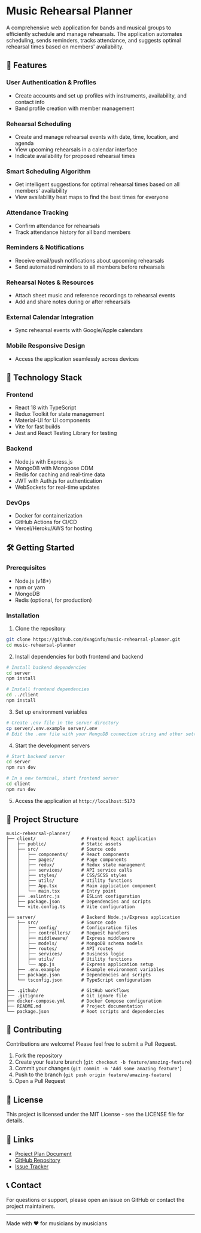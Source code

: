 # Music Rehearsal Planner

A comprehensive web application for bands and musical groups to efficiently schedule and manage rehearsals. The application automates scheduling, sends reminders, tracks attendance, and suggests optimal rehearsal times based on members' availability.

## 🎵 Features

### User Authentication & Profiles
- Create accounts and set up profiles with instruments, availability, and contact info
- Band profile creation with member management

### Rehearsal Scheduling
- Create and manage rehearsal events with date, time, location, and agenda
- View upcoming rehearsals in a calendar interface
- Indicate availability for proposed rehearsal times

### Smart Scheduling Algorithm
- Get intelligent suggestions for optimal rehearsal times based on all members' availability
- View availability heat maps to find the best times for everyone

### Attendance Tracking
- Confirm attendance for rehearsals
- Track attendance history for all band members

### Reminders & Notifications
- Receive email/push notifications about upcoming rehearsals
- Send automated reminders to all members before rehearsals

### Rehearsal Notes & Resources
- Attach sheet music and reference recordings to rehearsal events
- Add and share notes during or after rehearsals

### External Calendar Integration
- Sync rehearsal events with Google/Apple calendars

### Mobile Responsive Design
- Access the application seamlessly across devices

## 🚀 Technology Stack

### Frontend
- React 18 with TypeScript
- Redux Toolkit for state management
- Material-UI for UI components
- Vite for fast builds
- Jest and React Testing Library for testing

### Backend
- Node.js with Express.js
- MongoDB with Mongoose ODM
- Redis for caching and real-time data
- JWT with Auth.js for authentication
- WebSockets for real-time updates

### DevOps
- Docker for containerization
- GitHub Actions for CI/CD
- Vercel/Heroku/AWS for hosting

## 🛠️ Getting Started

### Prerequisites
- Node.js (v18+)
- npm or yarn
- MongoDB
- Redis (optional, for production)

### Installation

1. Clone the repository
```bash
git clone https://github.com/dxaginfo/music-rehearsal-planner.git
cd music-rehearsal-planner
```

2. Install dependencies for both frontend and backend
```bash
# Install backend dependencies
cd server
npm install

# Install frontend dependencies
cd ../client
npm install
```

3. Set up environment variables
```bash
# Create .env file in the server directory
cp server/.env.example server/.env
# Edit the .env file with your MongoDB connection string and other settings
```

4. Start the development servers
```bash
# Start backend server
cd server
npm run dev

# In a new terminal, start frontend server
cd client
npm run dev
```

5. Access the application at `http://localhost:5173`

## 📝 Project Structure

```
music-rehearsal-planner/
├── client/                 # Frontend React application
│   ├── public/             # Static assets
│   ├── src/                # Source code
│   │   ├── components/     # React components
│   │   ├── pages/          # Page components
│   │   ├── redux/          # Redux state management
│   │   ├── services/       # API service calls
│   │   ├── styles/         # CSS/SCSS styles
│   │   ├── utils/          # Utility functions
│   │   ├── App.tsx         # Main application component
│   │   └── main.tsx        # Entry point
│   ├── .eslintrc.js        # ESLint configuration
│   ├── package.json        # Dependencies and scripts
│   └── vite.config.ts      # Vite configuration
│
├── server/                 # Backend Node.js/Express application
│   ├── src/                # Source code
│   │   ├── config/         # Configuration files
│   │   ├── controllers/    # Request handlers
│   │   ├── middleware/     # Express middleware
│   │   ├── models/         # MongoDB schema models
│   │   ├── routes/         # API routes
│   │   ├── services/       # Business logic
│   │   ├── utils/          # Utility functions
│   │   └── app.js          # Express application setup
│   ├── .env.example        # Example environment variables
│   ├── package.json        # Dependencies and scripts
│   └── tsconfig.json       # TypeScript configuration
│
├── .github/                # GitHub workflows
├── .gitignore              # Git ignore file
├── docker-compose.yml      # Docker Compose configuration
├── README.md               # Project documentation
└── package.json            # Root scripts and dependencies
```

## 🌟 Contributing

Contributions are welcome! Please feel free to submit a Pull Request.

1. Fork the repository
2. Create your feature branch (`git checkout -b feature/amazing-feature`)
3. Commit your changes (`git commit -m 'Add some amazing feature'`)
4. Push to the branch (`git push origin feature/amazing-feature`)
5. Open a Pull Request

## 📄 License

This project is licensed under the MIT License - see the LICENSE file for details.

## 🔗 Links

- [Project Plan Document](https://docs.google.com/document/d/14i2XtDNa4FqyRCVFPtuH2ZAEf8JAZtGzRhSrVsZ1Ivs/edit?usp=sharing)
- [GitHub Repository](https://github.com/dxaginfo/music-rehearsal-planner)
- [Issue Tracker](https://github.com/dxaginfo/music-rehearsal-planner/issues)

## 📞 Contact

For questions or support, please open an issue on GitHub or contact the project maintainers.

---

Made with ❤️ for musicians by musicians